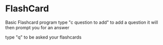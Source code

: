 # FlashCard
Basic Flashcard program
type "c question to add"
to add a question it will then prompt you for an answer

type "q"
to be asked your flashcards
